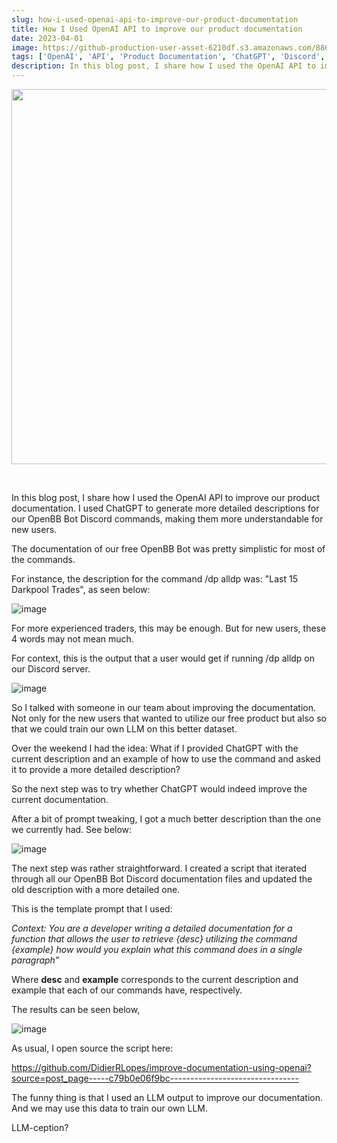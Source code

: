 ```yaml
---
slug: how-i-used-openai-api-to-improve-our-product-documentation
title: How I Used OpenAI API to improve our product documentation
date: 2023-04-01
image: https://github-production-user-asset-6210df.s3.amazonaws.com/88618738/280554411-32a1e101-4357-4a0a-852c-d184ad6a7104.png
tags: ['OpenAI', 'API', 'Product Documentation', 'ChatGPT', 'Discord', 'OpenBB Bot']
description: In this blog post, I share how I used the OpenAI API to improve our product documentation. I used ChatGPT to generate more detailed descriptions for our OpenBB Bot Discord commands, making them more understandable for new users.
---
```


<p align="center">
    <img width="600" src="https://github-production-user-asset-6210df.s3.amazonaws.com/88618738/280554411-32a1e101-4357-4a0a-852c-d184ad6a7104.png"/>
</p>

<br />

In this blog post, I share how I used the OpenAI API to improve our product documentation. I used ChatGPT to generate more detailed descriptions for our OpenBB Bot Discord commands, making them more understandable for new users.

<!-- truncate -->

<div style={{borderTop: '1px solid #21af90', margin: '1.5em 0'}} />

The documentation of our free OpenBB Bot was pretty simplistic for most of the commands.

For instance, the description for the command /dp alldp was: "Last 15 Darkpool Trades", as seen below:

![image](https://github.com/Meg1211/my-website/assets/88618738/faf4a1e1-a5b5-4aeb-aec4-cd69c29842a7)

For more experienced traders, this may be enough. But for new users, these 4 words may not mean much.

For context, this is the output that a user would get if running /dp alldp on our Discord server.

![image](https://github.com/Meg1211/my-website/assets/88618738/5752d06d-0515-46df-aeda-1425c79e7d2c)

So I talked with someone in our team about improving the documentation. Not only for the new users that wanted to utilize our free product but also so that we could train our own LLM on this better dataset.

Over the weekend I had the idea: What if I provided ChatGPT with the current description and an example of how to use the command and asked it to provide a more detailed description?

So the next step was to try whether ChatGPT would indeed improve the current documentation.

After a bit of prompt tweaking, I got a much better description than the one we currently had. See below:

![image](https://github.com/Meg1211/my-website/assets/88618738/212114a0-033e-4f7d-98dc-ef22ee318227)

The next step was rather straightforward. I created a script that iterated through all our OpenBB Bot Discord documentation files and updated the old description with a more detailed one.

This is the template prompt that I used:

_Context: You are a developer writing a detailed documentation for a function that allows the user to retrieve {desc} utilizing the command {example} how would you explain what this command does in a single paragraph”_

Where **desc** and **example** corresponds to the current description and example that each of our commands have, respectively.

The results can be seen below,

![image](https://github.com/Meg1211/my-website/assets/88618738/32a1e101-4357-4a0a-852c-d184ad6a7104)

As usual, I open source the script here:

https://github.com/DidierRLopes/improve-documentation-using-openai?source=post_page-----c79b0e06f9bc--------------------------------

The funny thing is that I used an LLM output to improve our documentation. And we may use this data to train our own LLM.

LLM-ception?
